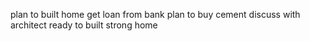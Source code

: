 plan to built home
get loan from bank
plan to buy cement
discuss with architect
ready to built strong home

